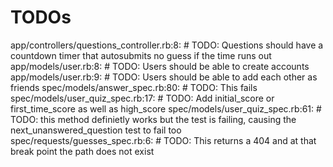 # TODOs

app/controllers/questions_controller.rb:8: # TODO: Questions should have a countdown timer that autosubmits no guess if the time runs out
app/models/user.rb:8: # TODO: Users should be able to create accounts
app/models/user.rb:9: # TODO: Users should be able to add each other as friends
spec/models/answer_spec.rb:80: # TODO: This fails
spec/models/user_quiz_spec.rb:17: # TODO: Add initial_score or first_time_score as well as high_score
spec/models/user_quiz_spec.rb:61: # TODO: this method definietly works but the test is failing, causing the next_unanswered_question test to fail too
spec/requests/guesses_spec.rb:6: # TODO: This returns a 404 and at that break point the path does not exist